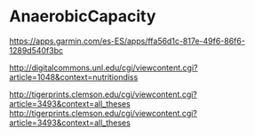 # AnaerobicCapacity

https://apps.garmin.com/es-ES/apps/ffa56d1c-817e-49f6-86f6-1289d540f3bc

http://digitalcommons.unl.edu/cgi/viewcontent.cgi?article=1048&context=nutritiondiss

http://tigerprints.clemson.edu/cgi/viewcontent.cgi?article=3493&context=all_theses
http://tigerprints.clemson.edu/cgi/viewcontent.cgi?article=3493&context=all_theses

